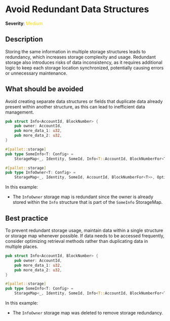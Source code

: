 # Avoid Redundant Data Structures

**Severity**: <span style="color:gold;">Medium</span>

## Description

Storing the same information in multiple storage structures leads to redundancy, which increases storage complexity and
usage. Redundant storage also introduces risks of data inconsistency, as it requires additional logic to keep each
storage location synchronized, potentially causing errors or unnecessary maintenance.

## What should be avoided

Avoid creating separate data structures or fields that duplicate data already present within another structure, as this
can lead to inefficient data management.

```rust
pub struct Info<AccountId, BlockNumber> {
	pub owner: AccountId,
	pub more_data_1: u32,
	pub more_data_2: u32,
}

#[pallet::storage]
pub type SomeInfo<T: Config> =
	StorageMap<_, Identity, SomeId, Info<T::AccountId, BlockNumberFor<T>>, OptionQuery>;

#[pallet::storage]
pub type InfoOwner<T: Config> =
	StorageMap<_, Identity, SomeId, AccountId, BlockNumberFor<T>>, OptionQuery>;
```

In this example:

- The `InfoOwner` storage map is redundant since the owner is already stored within the `Info` structure that is part of the `SomeInfo` StorageMap.

## Best practice

To prevent redundant storage usage, maintain data within a single structure or storage map whenever possible. If data
needs to be accessed frequently, consider optimizing retrieval methods rather than duplicating data in multiple places.

```rust
pub struct Info<AccountId, BlockNumber> {
	pub owner: AccountId,
	pub more_data_1: u32,
	pub more_data_2: u32,
}

#[pallet::storage]
pub type SomeInfo<T: Config> =
	StorageMap<_, Identity, SomeId, Info<T::AccountId, BlockNumberFor<T>>, OptionQuery>;
```

In this example:

- The `InfoOwner` storage map was deleted to remove storage redundancy.
